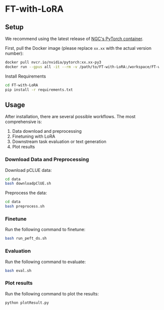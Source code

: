 # FT-with-LoRA
## Setup
We recommend using the latest release of [NGC's PyTorch container](https://ngc.nvidia.com/catalog/containers/nvidia:pytorch).

First, pull the Docker image (please replace `xx.xx` with the actual version number):
``` bash
docker pull nvcr.io/nvidia/pytorch:xx.xx-py3
docker run --gpus all -it --rm -v /path/to/FT-with-LoRA:/workspace/FT-with-LoRA -v /path/to/models:/models nvcr.io/nvidia/pytorch:xx.xx-py3
```
Install Requirements
``` bash
cd FT-with-LoRA
pip install -r requirements.txt
```
## Usage
After installation, there are several possible workflows. The most comprehensive is:  

1. Data download and preprocessing   
2. Finetuning with LoRA  
3. Downstream task evaluation or text generation  
4. Plot results  
### Download Data and Preprocessing
Download pCLUE data: 
``` bash
cd data
bash downloadpClUE.sh
```
Preprocess the data: 
``` bash
cd data
bash preprocess.sh
```
### Finetune
Run the following command to finetune: 
``` bash
bash run_peft_ds.sh
```
### Evaluation
Run the following command to evaluate: 
``` bash
bash eval.sh
```
### Plot results
Run the following command to plot the results:  
``` bash
python plotResult.py
```


